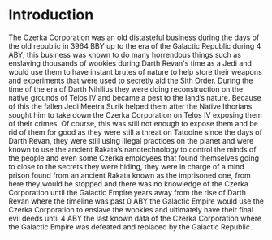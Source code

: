 # Introduction

The Czerka Corporation was an old distasteful business during the days of the old republic in 3964 BBY up to the era of the Galactic Republic during 4 ABY, this business was known to do many horrendous things such as enslaving thousands of wookies during Darth Revan's time as a Jedi and would use them to have instant brutes of nature to help store their weapons and experiments that were used to secretly aid the Sith Order.
During the time of the era of Darth Nihilius they were doing reconstruction on the native grounds of Telos IV and became a pest to the land’s nature.
Because of this the fallen Jedi Meetra Surik helped them after the Native Ithorians sought him to take down the Czerka Corporation on Telos IV exposing them of their crimes.
Of course, this was still not enough to expose them and be rid of them for good as they were still a threat on Tatooine since the days of Darth Revan, they were still using illegal practices on the planet and were known to use the ancient Rakata’s nanotechnology to control the minds of the people and even some Czerka employees that found themselves going to close to the secrets they were hiding, they were in charge of a mind prison found from an ancient Rakata known as the imprisoned one, from here they would be stopped and there was no knowledge of the Czerka Corporation until the Galactic Empire years away from the rise of Darth Revan where the timeline was past 0 ABY the Galactic Empire would use the Czerka Corporation to enslave the wookies and ultimately have their final evil deeds until 4 ABY the last known data of the Czerka Corporation where the Galactic Empire was defeated and replaced by the Galactic Republic.

